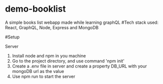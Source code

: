 # demo-booklist
A simple books list webapp made while learning graphQL 
#Tech stack used: 
React, GraphQL, Node, Express and MongoDB

#Setup

Server

1. Install node and npm in you machine
2. Go to the project directory, and use command 'npm init'
3. Create a .env file in server and create a property DB_URL with your mongoDB url as the value
5. Use npm run to start the server

